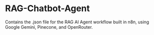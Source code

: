 # RAG-Chatbot-Agent
Contains the .json file for the RAG AI Agent workflow built in n8n, using Google Gemini, Pinecone, and OpenRouter.

